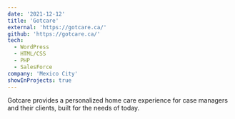 ```yaml
---
date: '2021-12-12'
title: 'Gotcare'
external: 'https://gotcare.ca/'
github: 'https://gotcare.ca/'
tech:
  - WordPress
  - HTML/CSS
  - PHP
  - SalesForce
company: 'Mexico City'
showInProjects: true
---
```

Gotcare provides a personalized home care experience for case managers and their clients, built for the needs of today.
